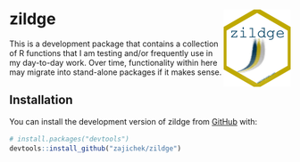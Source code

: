 
<!-- README.md is generated from README.Rmd. Please edit that file -->

# zildge <img src="man/figures/logo.png" align="right" height="139" />

<!-- badges: start -->
<!-- badges: end -->

This is a development package that contains a collection of R functions
that I am testing and/or frequently use in my day-to-day work. Over
time, functionality within here may migrate into stand-alone packages if
it makes sense.

## Installation

You can install the development version of zildge from
[GitHub](https://github.com/) with:

``` r
# install.packages("devtools")
devtools::install_github("zajichek/zildge")
```
